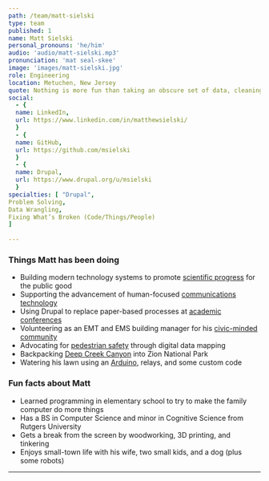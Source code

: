```yaml
---
path: /team/matt-sielski
type: team
published: 1
name: Matt Sielski
personal_pronouns: 'he/him'
audio: 'audio/matt-sielski.mp3'
pronunciation: 'mat seal-skee'
image: 'images/matt-sielski.jpg'
role: Engineering
location: Metuchen, New Jersey
quote: Nothing is more fun than taking an obscure set of data, cleaning it up, and making it useful in ways no one saw before.
social: 
  - {
  name: LinkedIn,
  url: https://www.linkedin.com/in/matthewsielski/
  }
  - {
  name: GitHub,
  url: https://github.com/msielski
  }
  - {
  name: Drupal,
  url: https://www.drupal.org/u/msielski
  }
specialties: [ "Drupal",
Problem Solving,
Data Wrangling,
Fixing What’s Broken (Code/Things/People)
]
  
---
```


### Things Matt has been doing
* Building modern technology systems to promote [scientific progress](https://www.nsf.gov/) for the public good
* Supporting the advancement of human-focused [communications technology](https://www.comsoc.org/about)
* Using Drupal to replace paper-based processes at [academic conferences](https://www.comsoc.org/conferences-events/portfolio-conferences-events)
* Volunteering as an EMT and EMS building manager for his [civic-minded community](http://www.metuchennj.org/metnj/)
* Advocating for [pedestrian safety](https://www.nj.com/middlesex/2014/07/map_of_metuchen_pedestrian_accidents.html) through digital data mapping
* Backpacking [Deep Creek Canyon](https://drive.google.com/file/d/1uX_IJXF9RlCYcL89j5E_UsKhZA6XoXu1/view) into Zion National Park
* Watering his lawn using an [Arduino](https://www.arduino.cc/), relays, and some custom code

### Fun facts about Matt
* Learned programming in elementary school to try to make the family computer do more things
* Has a BS in Computer Science and minor in Cognitive Science from Rutgers University
* Gets a break from the screen by woodworking, 3D printing, and tinkering
* Enjoys small-town life with his wife, two small kids, and a dog (plus some robots)

-----------------------------------
